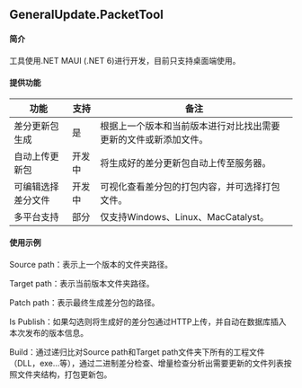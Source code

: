 ## GeneralUpdate.PacketTool

#### 简介

工具使用.NET MAUI (.NET 6)进行开发，目前只支持桌面端使用。

#### 提供功能

| 功能               | 支持   | 备注                                                         |
| ------------------ | ------ | ------------------------------------------------------------ |
| 差分更新包生成     | 是     | 根据上一个版本和当前版本进行对比找出需要更新的文件或新添加文件。 |
| 自动上传更新包     | 开发中 | 将生成好的差分更新包自动上传至服务器。                       |
| 可编辑选择差分文件 | 开发中 | 可视化查看差分包的打包内容，并可选择打包文件。               |
| 多平台支持         | 部分   | 仅支持Windows、Linux、MacCatalyst。                          |

#### 使用示例



Source path：表示上一个版本的文件夹路径。

Target path：表示当前版本文件夹路径。

Patch path：表示最终生成差分包的路径。

Is Publish：如果勾选则将生成好的差分包通过HTTP上传，并自动在数据库插入本次发布的版本信息。

Build：通过递归比对Source path和Target path文件夹下所有的工程文件（DLL，exe...等），通过二进制差分检查、增量检查分析出需要更新的文件列表按照文件夹结构，打包更新包。